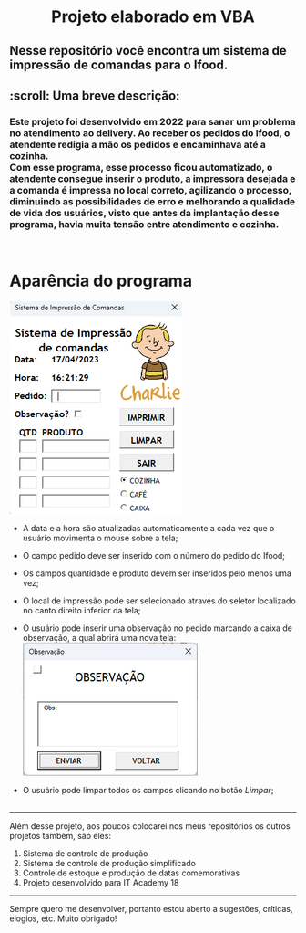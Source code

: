 <h1 align="center">Projeto elaborado em VBA</h1>


## Nesse repositório você encontra um sistema de impressão de comandas para o Ifood.



 <h2 align:="right">:scroll: Uma breve descrição:</h2>

### Este projeto foi desenvolvido em 2022 para sanar um problema no atendimento ao delivery. Ao receber os pedidos do Ifood, o atendente redigia a mão os pedidos e encaminhava até a cozinha.<br>Com esse programa, esse processo ficou automatizado, o atendente consegue inserir o produto, a impressora desejada e a comanda é impressa no local correto, agilizando o processo, diminuindo as possibilidades de erro e melhorando a qualidade de vida dos usuários, visto que antes da implantação desse programa, havia muita tensão entre atendimento e cozinha.
<br>

<h1>Aparência do programa</h1>

![Interface do Programa](img/interface.png)
<br>
- A data e a hora são atualizadas automaticamente a cada vez que o usuário movimenta o mouse sobre a tela;

- O campo pedido deve ser inserido com o número do pedido do Ifood;
- Os campos quantidade e produto devem ser inseridos pelo menos uma vez;
- O local de impressão pode ser selecionado através do seletor localizado no canto direito inferior da tela;
- O usuário pode inserir uma observação no pedido marcando a caixa de observação, a qual abrirá uma nova tela:
![Inserir uma observação](img/observacao.png)
- O usuário pode limpar todos os campos clicando no botão *Limpar*;
<br><br>

----------

Além desse projeto, aos poucos colocarei nos meus repositórios os outros projetos também, são eles:

1. Sistema de controle de produção  
2. Sistema de controle de produção simplificado
3. Controle de estoque e produção de datas comemorativas
4. Projeto desenvolvido para IT Academy 18
----------
Sempre quero me desenvolver, portanto estou aberto a sugestões, críticas, elogios, etc. Muito obrigado!
